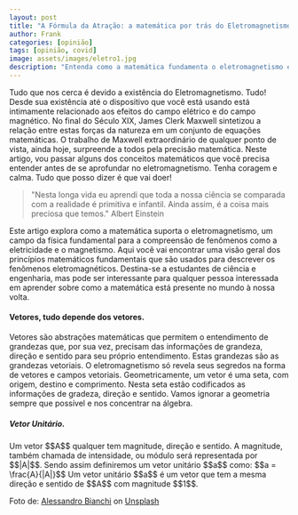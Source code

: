 ```yaml
---
layout: post
title: "A Fórmula da Atração: a matemática por trás do Eletromagnetismo"
author: Frank
categories: [opinião]
tags: [opinião, covid]
image: assets/images/eletro1.jpg
description: "Entenda como a matemática fundamenta o eletromagnetismo e suas aplicações práticas em um artigo acadêmico destinado a estudantes de ciência e engenharia."
---
```


<p> Tudo que nos cerca é devido a existência do Eletromagnetismo. Tudo! Desde sua existência até o dispositivo que você está usando está intimamente relacionado aos efeitos do campo elétrico e do campo magnético. No final do Século XIX, James Clerk Maxwell sintetizou a relação entre estas forças da natureza em um conjunto de equações matemáticas. O trabalho de Maxwell extraordinário de qualquer ponto de vista, ainda hoje, surpreende a todos pela precisão matemática. Neste artigo, vou passar alguns dos conceitos matemáticos que você precisa entender antes de se aprofundar no eletromagnetismo. Tenha coragem e calma. Tudo que posso dizer é que vai doer!</p>

<blockquote>"Nesta longa vida eu aprendi que toda a nossa ciência se comparada com a realidade é primitiva e infantil. Ainda assim, é a coisa mais preciosa que temos." Albert Einstein</blockquote>

<p>Este artigo explora como a matemática suporta o eletromagnetismo, um campo da física fundamental para a compreensão de fenômenos como a eletricidade e o magnetismo. Aqui você vai encontrar uma visão geral dos princípios matemáticos fundamentais que são usados para descrever os fenômenos eletromagnéticos. Destina-se a estudantes de ciência e engenharia, mas pode ser interessante para qualquer pessoa interessada em aprender sobre como a matemática está presente no mundo à nossa volta.</p>

<h4>Vetores, tudo depende dos vetores.</h4>

<p>Vetores são abstrações matemáticas que permitem o entendimento de grandezas que, por sua vez, precisam das informações de grandeza, direção e sentido para seu próprio entendimento. Estas grandezas são as grandezas vetoriais. O eletromagnetismo só revela seus segredos na forma de vetores e campos vetoriais. Geometricamente, um vetor é uma seta, com origem, destino e comprimento. Nesta seta estão codificados as informações de gradeza, direção e sentido. Vamos ignorar a geometria sempre que possível e nos concentrar na álgebra.</p>

<h5>Vetor Unitário.</h5>
<p>Um vetor $$A$$ qualquer tem magnitude, direção e sentido. A magnitude, também chamada de intensidade, ou módulo será representada por $$|A|$$. Sendo assim definiremos um vetor unitário $$a$$ como:
$$a = \frac{A}{|A|}$$
Um vetor unitário $$a$$ é um vetor que tem a mesma direção e sentido de $$A$$ com magnitude $$1$$.
</p>

<span>Foto de: <a href="https://unsplash.com/pt-br/fotografias/_kdTyfnUFAc">Alessandro Bianchi</a> on <a href="https://unsplash.com/s/photos/covid?utm_source=unsplash&amp;utm_medium=referral&amp;utm_content=creditCopyText">Unsplash</a></span>
